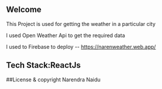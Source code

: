 Welcome 
---
This Project is used for getting the weather in a particular city

I used Open Weather Api to get the required data

I used to Firebase to deploy --   https://narenweather.web.app/ 

Tech Stack:ReactJs
---
##License & copyright
Narendra Naidu
